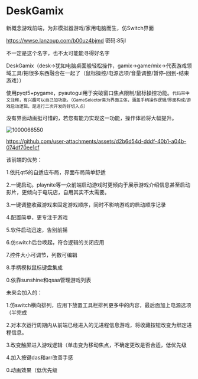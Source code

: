 # DeskGamix
新概念游戏前端，为非模拟器游戏/家用电脑而生，仿Switch界面

https://wwse.lanzoup.com/b00uz4bjmd
密码:85jl

不一定是这个名字，也不太可能能寻得好名字

DeskGamix（desk→犹如电脑桌面般轻松操作，gamix→game/mix→代表游戏领域工具/把很多东西融合在一起了（鼠标操控/电源选项/音量调整/暂停-回到-结束游戏））

使用pyqt5+pygame，pyautogui用于突破窗口焦点限制/鼠标操控功能。<small>代码带中文注释，有兴趣可以自己加功能。（GameSelector类为界面主体，涵盖手柄操作逻辑/界面构成/游戏启动逻辑，是进行二次开发的好切入点）</small>

没有界面动画挺可惜的，若您有能力实现这一功能，操作体验将大幅提升。

![1000066550](https://github.com/user-attachments/assets/f98d25a6-7e22-409f-97f5-badfef4061e0)



https://github.com/user-attachments/assets/d2b6d54d-dddf-40b1-a04b-074df70ee1cf



该前端的优势：
<p>1.依托qt5的自适应布局，界面布局简单舒适
<p>2.一键启动。playnite等一众前端启动游戏时更倾向于展示游戏介绍信息甚至启动影片，更倾向于电玩店，自用其实不太需要。
<p>3.一键调整收藏游戏来固定游戏顺序，同时不影响游戏的启动顺序记录
<p>4.配置简单，更专注于游戏
<p>5.软件启动迅速，告别前摇
<p>6.仿switch后台唤起，符合逻辑的关闭应用
<p>7.控件大小可调节，列数可编辑
<p>8.手柄模拟鼠标键盘集成
<p>0.依靠sunshine和qsaa管理游戏列表

  未来会加入的：

1.仿switch横向排列，应用下放置工具栏排列更多中的内容，最后面加上电源选项（半完成

2.对本次运行周期内从前端已经进入的无进程信息游戏，将收藏按钮改变为绑定进程信息。

3.改变触屏进入游戏逻辑（单击变为移动焦点，不确定更改是否合适，低优先级

4.加入按键das和arr改善手感

0.动画效果（低优先级
